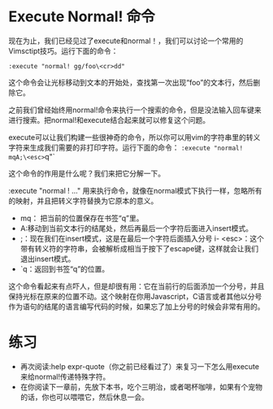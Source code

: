 # Execute Normal! 命令

现在为止，我们已经见过了execute和normal！，我们可以讨论一个常用的Vimsctipt技巧。运行下面的命令：

`:execute "normal! gg/foo\<cr>dd"`

这个命令会让光标移动到文本的开始处，查找第一次出现“foo”的文本行，然后删除它。

之前我们曾经始终用normal!命令来执行一个搜索的命令，但是没法输入回车键来进行搜索。把normal!和execute结合起来就可以修复这个问题。

execute可以让我们构建一些很神奇的命令，所以你可以用vim的字符串里的转义字符来生成我们需要的非打印字符。运行下面的命令：
`:execute "normal! mqA;\<esc>`q"`

这个命令的作用是什么呢？我们来把它分解一下。

:execute "normal ! ..." 用来执行命令，就像在normal模式下执行一样，忽略所有的映射，并且把转义字符替换为它原本的意义。

- mq： 把当前的位置保存在书签“q”里。
- A:移动到当前文本行的结尾处，然后再最后一个字符后面进入insert模式。
- ;：现在我们在insert模式，这是在最后一个字符后面插入分号
i- \<esc>：这个带有转义符的字符串，会被解析成相当于按下了escape键，这样就会让我们退出insert模式。
- `q：返回到书签“q”的位置。
   
 这个命令看起来有点吓人，但是却很有用：它在当前行的后面添加一个分号，并且保持光标在原来的位置不动。这个映射在你用Javascript，C语言或者其他以分号作为语句的结尾的语言编写代码的时候，如果忘了加上分号的时候会非常有用的。

# 练习

- 再次阅读:help expr-quote（你之前已经看过了）来复习一下怎么用execute来给normal!传递特殊字符。
- 在你阅读下一章前，先放下本书，吃个三明治，或者喝杯咖啡，如果有个宠物的话，你也可以喂喂它，然后休息一会。
